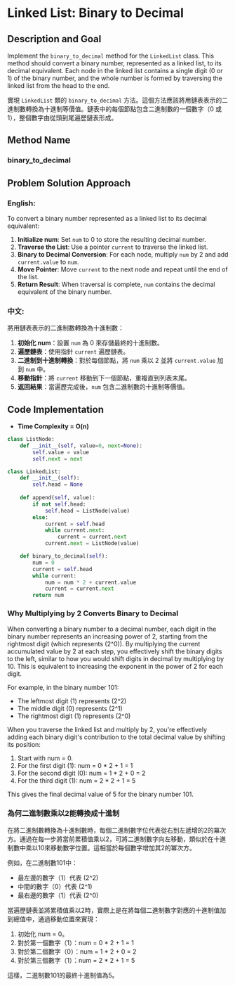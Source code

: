 # Linked List: Binary to Decimal

## Description and Goal

Implement the `binary_to_decimal` method for the `LinkedList` class. This method should convert a binary number, represented as a linked list, to its decimal equivalent. Each node in the linked list contains a single digit (0 or 1) of the binary number, and the whole number is formed by traversing the linked list from the head to the end.

實現 `LinkedList` 類的 `binary_to_decimal` 方法。這個方法應該將用鏈表表示的二進制數轉換為十進制等價值。鏈表中的每個節點包含二進制數的一個數字（0 或 1），整個數字由從頭到尾遍歷鏈表形成。

## Method Name

### binary_to_decimal

## Problem Solution Approach

### English:

To convert a binary number represented as a linked list to its decimal equivalent:

1. **Initialize num**: Set `num` to 0 to store the resulting decimal number.
2. **Traverse the List**: Use a pointer `current` to traverse the linked list.
3. **Binary to Decimal Conversion**: For each node, multiply `num` by 2 and add `current.value` to `num`.
4. **Move Pointer**: Move `current` to the next node and repeat until the end of the list.
5. **Return Result**: When traversal is complete, `num` contains the decimal equivalent of the binary number.

### 中文:

將用鏈表表示的二進制數轉換為十進制數：

1. **初始化 num**：設置 `num` 為 0 來存儲最終的十進制數。
2. **遍歷鏈表**：使用指針 `current` 遍歷鏈表。
3. **二進制到十進制轉換**：對於每個節點，將 `num` 乘以 2 並將 `current.value` 加到 `num` 中。
4. **移動指針**：將 `current` 移動到下一個節點，重複直到列表末尾。
5. **返回結果**：當遍歷完成後，`num` 包含二進制數的十進制等價值。

## Code Implementation 
* **Time Complexity = O(n)**

```python
class ListNode:
    def __init__(self, value=0, next=None):
        self.value = value
        self.next = next

class LinkedList:
    def __init__(self):
        self.head = None
    
    def append(self, value):
        if not self.head:
            self.head = ListNode(value)
        else:
            current = self.head
            while current.next:
                current = current.next
            current.next = ListNode(value)

    def binary_to_decimal(self):
        num = 0
        current = self.head
        while current:
            num = num * 2 + current.value
            current = current.next
        return num

```

### Why Multiplying by 2 Converts Binary to Decimal

When converting a binary number to a decimal number, each digit in the binary number represents an increasing power of 2, starting from the rightmost digit (which represents \(2^0\)). By multiplying the current accumulated value by 2 at each step, you effectively shift the binary digits to the left, similar to how you would shift digits in decimal by multiplying by 10. This is equivalent to increasing the exponent in the power of 2 for each digit.

For example, in the binary number 101:
- The leftmost digit (1) represents \(2^2\)
- The middle digit (0) represents \(2^1\)
- The rightmost digit (1) represents \(2^0\)

When you traverse the linked list and multiply by 2, you're effectively adding each binary digit's contribution to the total decimal value by shifting its position:

1. Start with num = 0.
2. For the first digit (1): num = 0 * 2 + 1 = 1
3. For the second digit (0): num = 1 * 2 + 0 = 2
4. For the third digit (1): num = 2 * 2 + 1 = 5

This gives the final decimal value of 5 for the binary number 101.

### 為何二進制數乘以2能轉換成十進制

在將二進制數轉換為十進制數時，每個二進制數字位代表從右到左遞增的2的冪次方。通過在每一步將當前累積值乘以2，可將二進制數字向左移動，類似於在十進制數中乘以10來移動數字位置。這相當於每個數字增加其2的冪次方。

例如，在二進制數101中：
- 最左邊的數字（1）代表 \(2^2\)
- 中間的數字（0）代表 \(2^1\)
- 最右邊的數字（1）代表 \(2^0\)

當遍歷鏈表並將累積值乘以2時，實際上是在將每個二進制數字對應的十進制值加到總值中，通過移動位置來實現：

1. 初始化 num = 0。
2. 對於第一個數字（1）：num = 0 * 2 + 1 = 1
3. 對於第二個數字（0）：num = 1 * 2 + 0 = 2
4. 對於第三個數字（1）：num = 2 * 2 + 1 = 5

這樣，二進制數101的最終十進制值為5。

